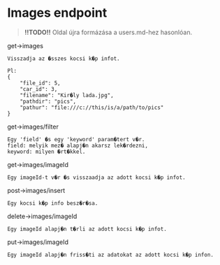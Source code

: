 # Images endpoint

> **!!TODO!!** Oldal újra formázása a users.md-hez hasonlóan.

get->images

	Visszadja az �sszes kocsi k�p infot.
	
	Pl:
	{
		"file_id": 5,
		"car_id": 3,
		"filename": "Kir�ly lada.jpg",
		"pathdir": "pics",
		"pathur": "file:///c://this/is/a/path/to/pics"
	}

get->images/filter
	
	Egy 'field' �s egy 'keyword' param�tert v�r.
	field: melyik mez� alapj�n akarsz lek�rdezni,
	keyword: milyen �rt�kkel.

get->images/imageId

	Egy imageId-t v�r �s visszaadja az adott kocsi k�p infot.

post->images/insert

	Egy kocsi k�p info besz�r�sa.

delete->images/imageId

	Egy imageId alapj�n t�rli az adott kocsi k�p infot.

put->images/imageId

	Egy imageId alapj�n friss�ti az adatokat az adott kocsi k�p infon.


